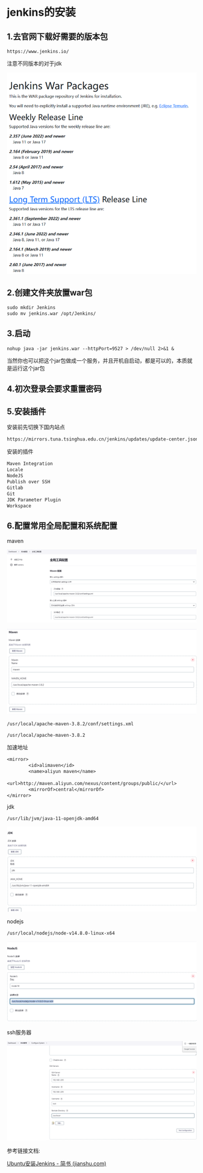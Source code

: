 # jenkins的安装

## 1.去官网下载好需要的版本包

```
https://www.jenkins.io/
```

注意不同版本的对于jdk

![jenkins_jdk](../pic/jenkins_jdk.png)

## 2.创建文件夹放置war包

```
sudo mkdir Jenkins
sudo mv jenkins.war /opt/Jenkins/
```

## 3.启动

```
nohup java -jar jenkins.war --httpPort=9527 > /dev/null 2>&1 &
```

当然你也可以把这个jar包做成一个服务，并且开机自启动，都是可以的，本质就是运行这个jar包

## 4.初次登录会要求重置密码

## 5.安装插件

安装前先切换下国内站点

```sh
https://mirrors.tuna.tsinghua.edu.cn/jenkins/updates/update-center.json
```

安装的插件

```
Maven Integration 
Locale
NodeJS
Publish over SSH
Gitlab
Git
JDK Parameter Plugin
Workspace
```

## 6.配置常用全局配置和系统配置

maven

![](../pic/maven.png)

![maven2](../pic/maven2.png)

```
/usr/local/apache-maven-3.8.2/conf/settings.xml
```

```
/usr/local/apache-maven-3.8.2
```

加速地址

````
<mirror>
        <id>alimaven</id>
        <name>aliyun maven</name>
        <url>http://maven.aliyun.com/nexus/content/groups/public/</url>
        <mirrorOf>central</mirrorOf>
</mirror>
````

jdk

```
/usr/lib/jvm/java-11-openjdk-amd64
```



![](../pic/jdk.png)

nodejs

```
/usr/local/nodejs/node-v14.8.0-linux-x64
```



![](../pic/nodejs.png)



ssh服务器



![](../pic/ssh服务地址.png)



参考链接文档:

[Ubuntu安装Jenkins - 简书 (jianshu.com)](https://www.jianshu.com/p/77a274ed89cc) 